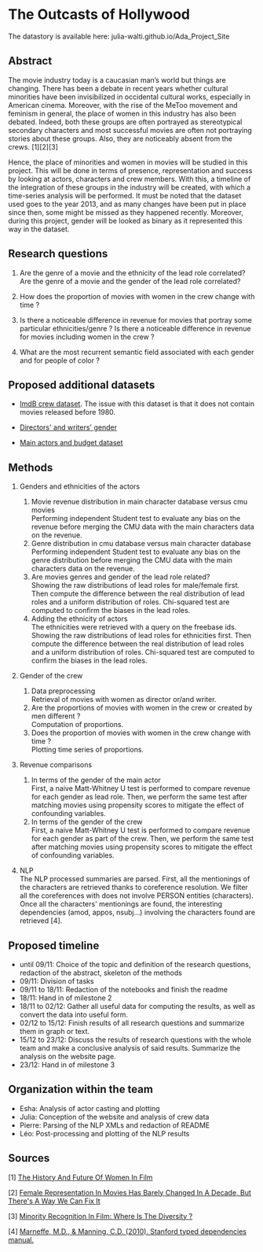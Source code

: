 # The Outcasts of Hollywood

The datastory is available here: julia-walti.github.io/Ada_Project_Site

## Abstract

The movie industry today is a caucasian man’s world but things are changing. There has been a debate in recent years whether cultural minorities have been invisibilized in occidental cultural works, especially in American cinema. Moreover, with the rise of the MeToo movement and feminism in general, the place of women in this industry has also been debated. Indeed, both these groups are often portrayed as stereotypical secondary characters and most successful movies are often not portraying stories about these groups. Also, they are noticeably absent from the crews. [1][2][3]


Hence, the place of minorities and women in movies will be studied in this project. This will be done in terms of presence, representation and success by looking at actors, characters and crew members. With this, a timeline of the integration of these groups in the industry will be created, with which a time-series analysis will be performed.
It must be noted that the dataset used goes to the year 2013, and as many changes have been put in place since then, some might be missed as they happened recently. Moreover, during this project, gender will be looked as binary as it represented this way in the dataset.


## Research questions

1.  Are the genre of a movie and the ethnicity of the lead role correlated?
    Are the genre of a movie and the gender of the lead role correlated?

2. How does the proportion of movies with women in the crew change with time ?

3. Is there a noticeable difference in revenue for movies that portray some particular ethnicities/genre ? Is there a noticeable difference in revenue for movies including women in the crew ?
4. What are the most recurrent semantic field associated with each gender and for people of color ?



## Proposed additional datasets

- [ImdB crew dataset](https://datasets.imdbws.com/). The issue with this dataset is that it does not contain movies released before 1980.

- [Directors' and writers' gender](https://github.com/taubergm/HollywoodGenderData/blob/master/all_directors_gender.csv)

- [Main actors and budget dataset](https://www.kaggle.com/datasets/danielgrijalvas/movies)


## Methods
1. Genders and ethnicities of the actors
    1. Movie revenue distribution in main character database versus cmu movies <br>
      Performing independent Student test to evaluate any bias on the revenue before merging the CMU data with the main characters data on the revenue.
    2. Genre distribution in cmu database versus main character database <br>
      Performing independent Student test to evaluate any bias on the genre distribution before merging the CMU data with the main characters data on the revenue.
    3. Are movies genres and gender of the lead role related? <br>
      Showing the raw distributions of lead roles for male/female first. Then compute the difference between the real distribution of lead roles and a uniform distribution of roles. Chi-squared test are computed to confirm the biases in the lead roles.
    4. Adding the ethnicity of actors <br>
      The ethnicities were retrieved with a query on the freebase ids. <br>
      Showing the raw distributions of lead roles for ethnicities first. Then compute the difference between the real distribution of lead roles and a uniform distribution of roles. Chi-squared test are computed to confirm the biases in the lead roles.
2. Gender of the crew
    1. Data preprocessing <br>
      Retrieval of movies with women as director or/and writer.
    2. Are the proportions of movies with women in the crew or created by men different ? <br>
      Computation of proportions.
    3. Does the proportion of movies with women in the crew change with time ? <br>
      Plotting time series of proportions.

3. Revenue comparisons
    1. In terms of the gender of the main actor <br>
      First, a naive Matt-Whitney U test is performed to compare revenue for each gender as lead role. Then, we perform the same test after matching movies using propensity scores to mitigate the effect of confounding variables.
    2. In terms of the gender of the crew <br>
      First, a naive Matt-Whitney U test is performed to compare revenue for each gender as part of the crew. Then, we perform the same test after matching movies using propensity scores to mitigate the effect of confounding variables.
4. NLP <br>
  The NLP processed summaries are parsed. First, all the mentionings of the characters are retrieved thanks to coreference resolution. We filter all the coreferences with does not involve PERSON entities (characters). Once all the characters' mentionings are found, the interesting dependencies (amod, appos, nsubj…) involving the characters found are retrieved [4].



## Proposed timeline

- until 09/11: Choice of the topic and definition of the research questions, redaction of the abstract, skeleton of the methods
- 09/11: Division of tasks
- 09/11 to 18/11: Redaction of the notebooks and finish the readme
- 18/11: Hand in of milestone 2
- 18/11 to 02/12: Gather all useful data for computing the results, as well as convert the data into useful form.
- 02/12 to 15/12:  Finish results of all research questions and summarize them in graph or text.
- 15/12 to 23/12:  Discuss the results of research questions with the whole team and make a conclusive analysis of said results. Summarize the analysis on the website page.
- 23/12: Hand in of milestone 3  


## Organization within the team

- Esha: Analysis of actor casting and plotting
- Julia: Conception of the website and analysis of crew data
- Pierre: Parsing of the NLP XMLs and redaction of README
- Léo: Post-processing and plotting of the NLP results

## Sources

[1] [The History And Future Of Women In Film](https://womensmediacenter.com/fbomb/the-history-and-future-of-women-in-film)

[2] [Female Representation In Movies Has Barely Changed In A Decade, But There's A Way We Can Fix It](https://www.bustle.com/p/female-representation-in-movies-has-barely-changed-in-a-decade-but-theres-a-way-we-can-fix-it-9940849)

[3] [Minority Recognition In Film: Where Is The Diversity ?](https://impakter.com/minority-recognition-in-film-where-is-the-diversity/)

[4] [Marneffe, M.D., & Manning, C.D. (2010). Stanford typed dependencies manual.](https://www.semanticscholar.org/paper/The-Stanford-Typed-Dependencies-Representation-Marneffe-Manning/f66821598f4db7a6a2f54a6a4ae43e391649f4c1)
